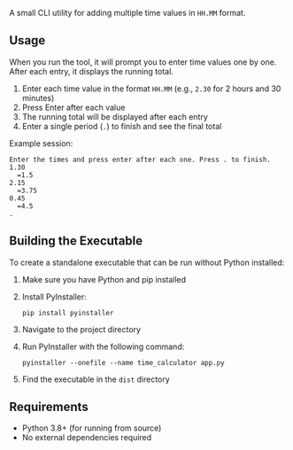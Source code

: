 
A small CLI utility for adding multiple time values in `HH.MM` format.

## Usage

When you run the tool, it will prompt you to enter time values one by one. After each entry, it displays the running total.

1. Enter each time value in the format `HH.MM` (e.g., `2.30` for 2 hours and 30 minutes)
2. Press Enter after each value
3. The running total will be displayed after each entry
4. Enter a single period (`.`) to finish and see the final total

Example session:
```
Enter the times and press enter after each one. Press . to finish.
1.30
  =1.5
2.15
  =3.75
0.45
  =4.5
.
```

## Building the Executable

To create a standalone executable that can be run without Python installed:

1. Make sure you have Python and pip installed
2. Install PyInstaller:
   ```
   pip install pyinstaller
   ```
3. Navigate to the project directory
4. Run PyInstaller with the following command:
   ```
   pyinstaller --onefile --name time_calculator app.py
   ```

5. Find the executable in the `dist` directory

## Requirements

- Python 3.8+ (for running from source)
- No external dependencies required
